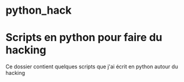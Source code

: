 # python_hack
<h1>Scripts en python pour faire du hacking</h1>

Ce dossier contient quelques scripts que j'ai écrit en python autour du hacking
